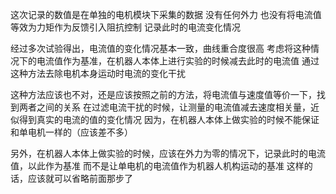 这次记录的数值是在单独的电机模块下采集的数据
没有任何外力
也没有将电流值等效为力矩作为反馈引入阻抗控制
记录此时的电流变化情况

经过多次试验得出，电流值的变化情况基本一致，曲线重合度很高
考虑将这种情况下的电流值作为基准，在机器人本体上进行实验的时候减去此时的电流值
通过这种方法去除电机本身运动时电流的变化干扰

这种方法应该也不对，还是应该按照之前的方法，将电流值与速度值等价一下，找到两者之间的关系
在过滤电流干扰的时候，让测量的电流值减去速度相关量，近似得到真实的电流的值的变化情况
因为，在机器人本体上做实验的时候不能保证和单电机一样的（应该差不多）

另外，在机器人本体上做实验的时候，应该在外力为零的情况下，记录此时的电流值，以此作为基准
而不是让单电机的电流值作为机器人机构运动的基准
这样的话，应该就可以省略前面那步了
